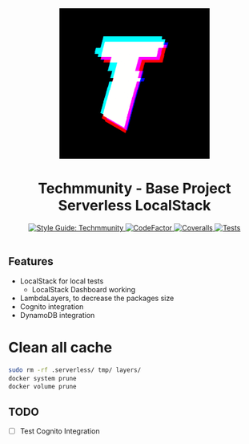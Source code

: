 <div align="center">

<img src="https://github.com/techmmunity/eslint-config/raw/master/resources/logo.gif" width="300" height="300">

# Techmmunity - Base Project Serverless LocalStack

<a href="https://github.com/techmmunity/eslint-config">
	<img src="https://img.shields.io/badge/style%20guide-Techmmunity-01d2ce?style=for-the-badge" alt="Style Guide: Techmmunity">
</a>
<a href="https://www.codefactor.io/repository/github/techmmunit/base-project-serverless-localstack">
	<img src="https://www.codefactor.io/repository/github/techmmunit/base-project-serverless-localstack/badge?style=for-the-badge" alt="CodeFactor">
</a>
<a href="https://coveralls.io/github/techmmunit/base-project-serverless-localstack?branch=master">
	<img src="https://img.shields.io/coveralls/github/techmmunit/base-project-serverless-localstack/master?style=for-the-badge" alt="Coveralls">
</a>
<a href="https://github.com/techmmunit/base-project-serverless-localstack/actions/workflows/coverage.yml">
	<img src="https://img.shields.io/github/workflow/status/techmmunit/base-project-serverless-localstack/Collect%20Coverage?label=tests&logo=github&style=for-the-badge" alt="Tests">
</a>

<br>
<br>

</div>

## Features

- LocalStack for local tests
  - LocalStack Dashboard working
- LambdaLayers, to decrease the packages size
- Cognito integration
- DynamoDB integration

# Clean all cache

```sh
sudo rm -rf .serverless/ tmp/ layers/
docker system prune
docker volume prune
```

## TODO

- [ ] Test Cognito Integration
